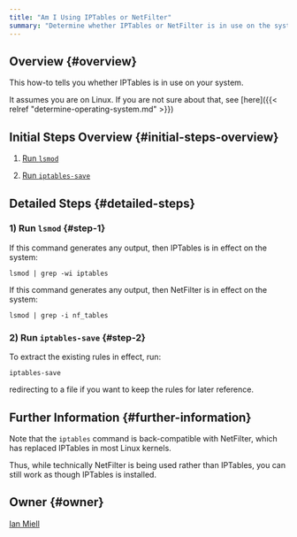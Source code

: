 ```yaml
---
title: "Am I Using IPTables or NetFilter"
summary: "Determine whether IPTables or NetFilter is in use on the system"
---
```


## Overview {#overview}

This how-to tells you whether IPTables is in use on your system.

It assumes you are on Linux. If you are not sure about that, see [here]({{< relref "determine-operating-system.md" >}})

## Initial Steps Overview {#initial-steps-overview}

1) [Run `lsmod`](#step-1)

2) [Run `iptables-save`](#step-2)

## Detailed Steps {#detailed-steps}

### 1) Run `lsmod` {#step-1}

If this command generates any output, then IPTables is in effect on the system:

```
lsmod | grep -wi iptables
```

If this command generates any output, then NetFilter is in effect on the system:

```shell
lsmod | grep -i nf_tables
```

### 2) Run `iptables-save` {#step-2}

To extract the existing rules in effect, run:

```shell
iptables-save
```

redirecting to a file if you want to keep the rules for later reference.

## Further Information {#further-information}

Note that the `iptables` command is back-compatible with NetFilter, which has replaced IPTables in most Linux kernels.

Thus, while technically NetFilter is being used rather than IPTables, you can still work as though IPTables is installed.

## Owner {#owner}

[Ian Miell](https://github.com/ianmiell)

[//]: # (REFERENCED DOCS)
[//]: # (eg https://somestackoverflowpage)
[//]: # ()
